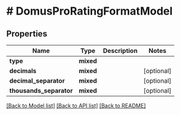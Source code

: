 # # DomusProRatingFormatModel

## Properties

Name | Type | Description | Notes
------------ | ------------- | ------------- | -------------
**type** | **mixed** |  |
**decimals** | **mixed** |  | [optional]
**decimal_separator** | **mixed** |  | [optional]
**thousands_separator** | **mixed** |  | [optional]

[[Back to Model list]](../../README.md#models) [[Back to API list]](../../README.md#endpoints) [[Back to README]](../../README.md)
